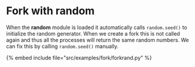 # Fork with random


When the **random** module is loaded it automatically calls `random.seed()` to initialize the
random generator. When we create a fork this is not called again and thus all the processes
will return the same random numbers. We can fix this by calling `random.seed()` manually.


{% embed include file="src/examples/fork/forkrand.py" %}


